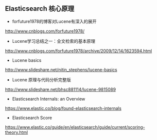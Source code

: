 ## Elasticsearch 核心原理

* forfuture1978的博客对Lucene有深入的展开

http://www.cnblogs.com/forfuture1978/

* Lucene学习总结之一：全文检索的基本原理

http://www.cnblogs.com/forfuture1978/archive/2009/12/14/1623594.html

* Lucene basics

http://www.slideshare.net/nitin_stephens/lucene-basics

* Lucene 原理与代码分析完整版

http://www.slideshare.net/bhsc881114/lucene-9815089

* Elasticsearch Internals: an Overview

https://www.elastic.co/blog/found-elasticsearch-internals

* Elasticsearch Score

https://www.elastic.co/guide/en/elasticsearch/guide/current/scoring-theory.html
